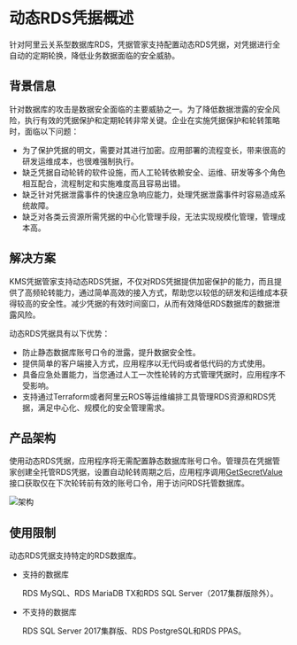 # 动态RDS凭据概述

针对阿里云关系型数据库RDS，凭据管家支持配置动态RDS凭据，对凭据进行全自动的定期轮换，降低业务数据面临的安全威胁。

## 背景信息

针对数据库的攻击是数据安全面临的主要威胁之一。为了降低数据泄露的安全风险，执行有效的凭据保护和定期轮转非常关键。企业在实施凭据保护和轮转策略时，面临以下问题：

-   为了保护凭据的明文，需要对其进行加密。应用部署的流程变长，带来很高的研发运维成本，也很难强制执行。
-   缺乏凭据自动轮转的软件设施，而人工轮转依赖安全、运维、研发等多个角色相互配合，流程制定和实施难度高且容易出错。
-   缺乏针对凭据泄露事件的快速应急响应能力，处理凭据泄露事件时容易造成系统故障。
-   缺乏对各类云资源所需凭据的中心化管理手段，无法实现规模化管理，管理成本高。

## 解决方案

KMS凭据管家支持动态RDS凭据，不仅对RDS凭据提供加密保护的能力，而且提供了高频轮转能力，通过简单高效的接入方式，帮助您以较低的研发和运维成本获得较高的安全性。减少凭据的有效时间窗口，从而有效降低RDS数据库的数据泄露风险。

动态RDS凭据具有以下优势：

-   防止静态数据库账号口令的泄露，提升数据安全性。
-   提供简单的客户端接入方式，应用程序以无代码或者低代码的方式使用。
-   具备应急处置能力，当您通过人工一次性轮转的方式管理凭据时，应用程序不受影响。
-   支持通过Terraform或者阿里云ROS等运维编排工具管理RDS资源和RDS凭据，满足中心化、规模化的安全管理需求。

## 产品架构

使用动态RDS凭据，应用程序将无需配置静态数据库账号口令。管理员在凭据管家创建全托管RDS凭据，设置自动轮转周期之后，应用程序调用[GetSecretValue](/cn.zh-CN/API参考/凭据/GetSecretValue.md)接口获取仅在下次轮转前有效的账号口令，用于访问RDS托管数据库。

![架构](https://static-aliyun-doc.oss-accelerate.aliyuncs.com/assets/img/zh-CN/0473219061/p206606.png)

## 使用限制

动态RDS凭据支持特定的RDS数据库。

-   支持的数据库

    RDS MySQL、RDS MariaDB TX和RDS SQL Server（2017集群版除外）。

-   不支持的数据库

    RDS SQL Server 2017集群版、RDS PostgreSQL和RDS PPAS。


